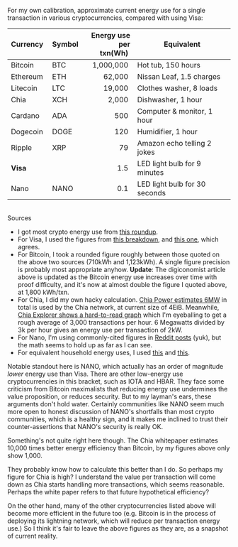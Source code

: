 <!--
.. title: Energy use per transaction for cryptocurrencies vs Visa
.. slug: energy-use-per-transaction-for-cryptocurrencies-vs-visa
.. date: 2021-05-13 16:09:33 UTC-05:00
.. tags: til,cryptocurrency,environment
-->

For my own calibration, approximate current energy use for a single transaction
in various cryptocurrencies, compared with using Visa:

| Currency&nbsp; | Symbol&nbsp; | Energy use<br>per txn(Wh)&nbsp; | Equivalent |
---------------- | ------------ | -------------------------------:| ---
| Bitcoin        | BTC          | 1,000,000&nbsp;                 | Hot tub, 150 hours
| Ethereum       | ETH          |    62,000&nbsp;                 | Nissan Leaf, 1.5 charges
| Litecoin       | LTC          |    19,000&nbsp;                 | Clothes washer, 8 loads
| Chia           | XCH          |     2,000&nbsp;                 | Dishwasher, 1 hour
| Cardano        | ADA          |       500&nbsp;                 | Computer & monitor, 1 hour
| Dogecoin       | DOGE         |       120&nbsp;                 | Humidifier, 1 hour
| Ripple         | XRP          |        79&nbsp;                 | Amazon echo telling 2 jokes
| **Visa**       |              |         1.5&nbsp;               | LED light bulb for 9 minutes
| Nano           | NANO         |         0.1&nbsp;               | LED light bulb for 30 seconds

<br />
Sources

* I got most crypto energy use from
  [this roundup](https://www.benzinga.com/markets/cryptocurrency/21/05/21098323/elon-musk-says-tesla-looking-at-other-cryptos-who-use-less-than-1-of-bitcoins-energy-which).
* For Visa, I used the figures from [this breakdown](https://digiconomist.net/bitcoin-energy-consumption),
  and [this one](https://digiconomist.net/bitcoin-energy-consumption), which agrees.
* For Bitcoin, I took a rounded figure roughly between those quoted on the
  above two sources (710kWh and 1,123kWh). A single figure precision is
  probably most appropriate anyhow. **Update**: The digiconomist article above
  is updated as the Bitcoin energy use increases over time with proof
  difficulty, and it's now at almost double the figure I quoted above,
  at 1,800 kWh/txn.
* For Chia, I did my own hacky calculation.
  [Chia Power estimates 6MW](https://chiapower.org/)
  in total is used by the Chia network, at current size of 4EiB.
  Meanwhile, [Chia Explorer shows a hard-to-read graph](https://www.chiaexplorer.com/charts/transaction-volume)
  which I'm eyeballing to get a rough average of 3,000 transactions per hour.
  6 Megawatts divided by 3k per hour gives an energy use per transaction
  of 2kW.
* For Nano, I'm using commonly-cited figures in
  [Reddit posts](https://www.reddit.com/r/nanocurrency/comments/7ucw1a/the_entire_nano_network_is_so_efficient_that/)
  (yuk), but the math seems to hold up as far as I can see.
* For equivalent household energy uses, I used
  [this](https://electricityplans.com/kwh-kilowatt-hour-can-power/) and [this](http://www.wrecc.com/what-uses-watts-in-your-home/).

Notable standout here is NANO, which actually has an order of magnitude *lower*
energy use than Visa. There are other low-energy use cryptocurrencies in this
bracket, such as IOTA and HBAR. They face some criticism from Bitcoin
maximalists that reducing energy use undermines the value proposition, or
reduces security. But to my layman's ears, these arguments don't hold water.
Certainly communities like NANO seem much more open to honest discussion of
NANO's shortfalls than most crypto communities, which is a healthy sign, and it
makes me inclined to trust their counter-assertions that NANO's security is
really OK.

Something's not quite right here though. The Chia whitepaper estimates 10,000
times better energy efficiency than Bitcoin, by my figures above only show
1,000.

They probably know how to calculate this better than I do. So perhaps my figure
for Chia is high? I understand the value per transaction will come down as
Chia starts handling more transactions, which seems reasonable. Perhaps the
white paper refers to that future hypothetical efficiency?

On the other hand, many of the other cryptocurrencies listed above will
become more efficient in the future too (e.g. Bitcoin is in the process
of deploying its lightning network, which will reduce per transaction
energy use.)  So I think it's fair to leave the above figures as they are,
as a snapshot of current reality.

